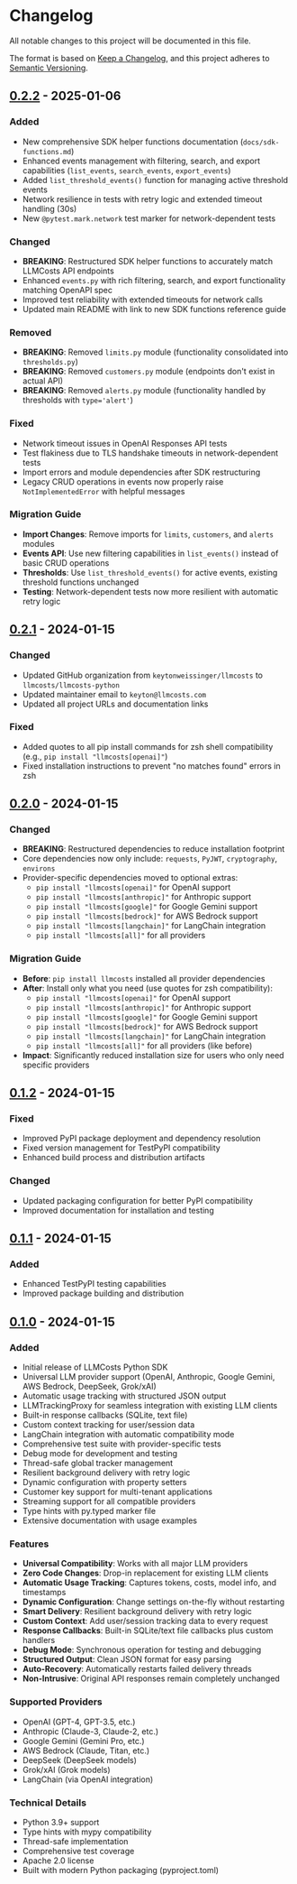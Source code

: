 # Changelog

All notable changes to this project will be documented in this file.

The format is based on [Keep a Changelog](https://keepachangelog.com/en/1.0.0/),
and this project adheres to [Semantic Versioning](https://semver.org/spec/v2.0.0.html).

## [0.2.2] - 2025-01-06

### Added
- New comprehensive SDK helper functions documentation (`docs/sdk-functions.md`)
- Enhanced events management with filtering, search, and export capabilities (`list_events`, `search_events`, `export_events`)
- Added `list_threshold_events()` function for managing active threshold events
- Network resilience in tests with retry logic and extended timeout handling (30s)
- New `@pytest.mark.network` test marker for network-dependent tests

### Changed
- **BREAKING**: Restructured SDK helper functions to accurately match LLMCosts API endpoints
- Enhanced `events.py` with rich filtering, search, and export functionality matching OpenAPI spec
- Improved test reliability with extended timeouts for network calls
- Updated main README with link to new SDK functions reference guide

### Removed
- **BREAKING**: Removed `limits.py` module (functionality consolidated into `thresholds.py`)
- **BREAKING**: Removed `customers.py` module (endpoints don't exist in actual API)
- **BREAKING**: Removed `alerts.py` module (functionality handled by thresholds with `type='alert'`)

### Fixed
- Network timeout issues in OpenAI Responses API tests
- Test flakiness due to TLS handshake timeouts in network-dependent tests
- Import errors and module dependencies after SDK restructuring
- Legacy CRUD operations in events now properly raise `NotImplementedError` with helpful messages

### Migration Guide
- **Import Changes**: Remove imports for `limits`, `customers`, and `alerts` modules
- **Events API**: Use new filtering capabilities in `list_events()` instead of basic CRUD operations
- **Thresholds**: Use `list_threshold_events()` for active events, existing threshold functions unchanged
- **Testing**: Network-dependent tests now more resilient with automatic retry logic

## [0.2.1] - 2024-01-15

### Changed
- Updated GitHub organization from `keytonweissinger/llmcosts` to `llmcosts/llmcosts-python`
- Updated maintainer email to `keyton@llmcosts.com`
- Updated all project URLs and documentation links

### Fixed
- Added quotes to all pip install commands for zsh shell compatibility (e.g., `pip install "llmcosts[openai]"`)
- Fixed installation instructions to prevent "no matches found" errors in zsh

## [0.2.0] - 2024-01-15

### Changed
- **BREAKING**: Restructured dependencies to reduce installation footprint
- Core dependencies now only include: `requests`, `PyJWT`, `cryptography`, `environs`
- Provider-specific dependencies moved to optional extras:
  - `pip install "llmcosts[openai]"` for OpenAI support
  - `pip install "llmcosts[anthropic]"` for Anthropic support
  - `pip install "llmcosts[google]"` for Google Gemini support
  - `pip install "llmcosts[bedrock]"` for AWS Bedrock support
  - `pip install "llmcosts[langchain]"` for LangChain integration
  - `pip install "llmcosts[all]"` for all providers

### Migration Guide
- **Before**: `pip install llmcosts` installed all provider dependencies
- **After**: Install only what you need (use quotes for zsh compatibility):
  - `pip install "llmcosts[openai]"` for OpenAI support
  - `pip install "llmcosts[anthropic]"` for Anthropic support
  - `pip install "llmcosts[google]"` for Google Gemini support
  - `pip install "llmcosts[bedrock]"` for AWS Bedrock support
  - `pip install "llmcosts[langchain]"` for LangChain integration
  - `pip install "llmcosts[all]"` for all providers (like before)
- **Impact**: Significantly reduced installation size for users who only need specific providers

## [0.1.2] - 2024-01-15

### Fixed
- Improved PyPI package deployment and dependency resolution
- Fixed version management for TestPyPI compatibility
- Enhanced build process and distribution artifacts

### Changed
- Updated packaging configuration for better PyPI compatibility
- Improved documentation for installation and testing

## [0.1.1] - 2024-01-15

### Added
- Enhanced TestPyPI testing capabilities
- Improved package building and distribution

## [0.1.0] - 2024-01-15

### Added
- Initial release of LLMCosts Python SDK
- Universal LLM provider support (OpenAI, Anthropic, Google Gemini, AWS Bedrock, DeepSeek, Grok/xAI)
- Automatic usage tracking with structured JSON output
- LLMTrackingProxy for seamless integration with existing LLM clients
- Built-in response callbacks (SQLite, text file)
- Custom context tracking for user/session data
- LangChain integration with automatic compatibility mode
- Comprehensive test suite with provider-specific tests
- Debug mode for development and testing
- Thread-safe global tracker management
- Resilient background delivery with retry logic
- Dynamic configuration with property setters
- Customer key support for multi-tenant applications
- Streaming support for all compatible providers
- Type hints with py.typed marker file
- Extensive documentation with usage examples

### Features
- **Universal Compatibility**: Works with all major LLM providers
- **Zero Code Changes**: Drop-in replacement for existing LLM clients
- **Automatic Usage Tracking**: Captures tokens, costs, model info, and timestamps
- **Dynamic Configuration**: Change settings on-the-fly without restarting
- **Smart Delivery**: Resilient background delivery with retry logic
- **Custom Context**: Add user/session tracking data to every request
- **Response Callbacks**: Built-in SQLite/text file callbacks plus custom handlers
- **Debug Mode**: Synchronous operation for testing and debugging
- **Structured Output**: Clean JSON format for easy parsing
- **Auto-Recovery**: Automatically restarts failed delivery threads
- **Non-Intrusive**: Original API responses remain completely unchanged

### Supported Providers
- OpenAI (GPT-4, GPT-3.5, etc.)
- Anthropic (Claude-3, Claude-2, etc.)
- Google Gemini (Gemini Pro, etc.)
- AWS Bedrock (Claude, Titan, etc.)
- DeepSeek (DeepSeek models)
- Grok/xAI (Grok models)
- LangChain (via OpenAI integration)

### Technical Details
- Python 3.9+ support
- Type hints with mypy compatibility
- Thread-safe implementation
- Comprehensive test coverage
- Apache 2.0 license
- Built with modern Python packaging (pyproject.toml)

[0.2.2]: https://github.com/llmcosts/llmcosts-python/releases/tag/v0.2.2
[0.2.1]: https://github.com/llmcosts/llmcosts-python/releases/tag/v0.2.1
[0.2.0]: https://github.com/llmcosts/llmcosts-python/releases/tag/v0.2.0
[0.1.2]: https://github.com/llmcosts/llmcosts-python/releases/tag/v0.1.2
[0.1.1]: https://github.com/llmcosts/llmcosts-python/releases/tag/v0.1.1
[0.1.0]: https://github.com/llmcosts/llmcosts-python/releases/tag/v0.1.0 